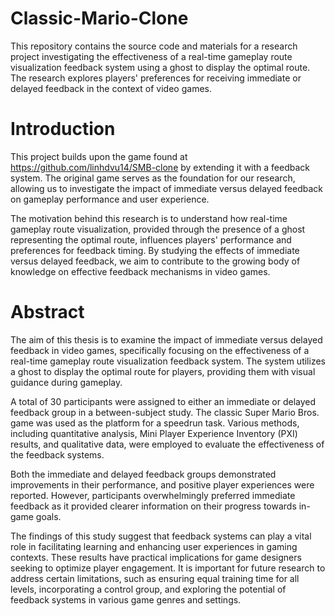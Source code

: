 # Classic-Mario-Clone

This repository contains the source code and materials for a research project investigating the effectiveness of a real-time gameplay route visualization feedback system using a ghost to display the optimal route. The research explores players' preferences for receiving immediate or delayed feedback in the context of video games.

# Introduction
This project builds upon the game found at https://github.com/linhdvu14/SMB-clone by extending it with a feedback system. The original game serves as the foundation for our research, allowing us to investigate the impact of immediate versus delayed feedback on gameplay performance and user experience.

The motivation behind this research is to understand how real-time gameplay route visualization, provided through the presence of a ghost representing the optimal route, influences players' performance and preferences for feedback timing. By studying the effects of immediate versus delayed feedback, we aim to contribute to the growing body of knowledge on effective feedback mechanisms in video games.

# Abstract
The aim of this thesis is to examine the impact of immediate versus delayed feedback in video games, specifically focusing on the effectiveness of a real-time gameplay route visualization feedback system. The system utilizes a ghost to display the optimal route for players, providing them with visual guidance during gameplay.

A total of 30 participants were assigned to either an immediate or delayed feedback group in a between-subject study. The classic Super Mario Bros. game was used as the platform for a speedrun task. Various methods, including quantitative analysis, Mini Player Experience Inventory (PXI) results, and qualitative data, were employed to evaluate the effectiveness of the feedback systems.

Both the immediate and delayed feedback groups demonstrated improvements in their performance, and positive player experiences were reported. However, participants overwhelmingly preferred immediate feedback as it provided clearer information on their progress towards in-game goals.

The findings of this study suggest that feedback systems can play a vital role in facilitating learning and enhancing user experiences in gaming contexts. These results have practical implications for game designers seeking to optimize player engagement. It is important for future research to address certain limitations, such as ensuring equal training time for all levels, incorporating a control group, and exploring the potential of feedback systems in various game genres and settings.
